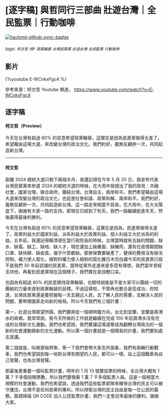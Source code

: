 # [逐字稿] 與哲同行三部曲 壯遊台灣｜全民監票｜行動咖啡

[![hackmd-github-sync-badge](https://hackmd.io/yBWd5NitQ260x7EFMKEuQg/badge)](https://hackmd.io/yBWd5NitQ260x7EFMKEuQg)


###### tags: `柯文哲` `柯P` `政黨輪替` `台灣民眾黨` `壯遊台灣` `全民監票` `行動咖啡`

## 影片

{%youtube E-WCnkxFgc4 %}

參考來源：柯文哲 Youtube 頻道， https://www.youtube.com/watch?v=E-WCnkxFgc4

## 逐字稿

#### 柯文哲（Preview）

今天在台灣有超過 60% 的民意希望政黨輪替，這實在是因為民進黨做得太差了。希望藉由這場大選，來改變台灣的政治文化。我們約好，義無反顧拚一次，共同起造新台灣。

---

#### 柯文哲

距離 2024 總統大選只剩下兩個半月，我還記得在今年 5 月 20 日，我宣布代表台灣民眾黨來參選 2024 的總統大選的時候，在大雨中我提出了我的政見：共融社會，國家治理。聯合政府，團結台灣。台灣自主，兩岸和平。我們希望藉由這場大選來改變台灣的政治文化，也促進社會和諧、政黨和解、兩岸和平。我們約好，義無反顧拚一次，共同起造新台灣。這一路走來相當不容易，在大雨中，在大太陽底下，謝謝有大家一路的支持。那現在已經到了秋天，我們一路繼續挺進冬天，然後贏得最後的勝利。

今天在台灣有超過 60% 的民意希望政黨輪替，這實在是因為，民進黨做得太差了。政黨利益大於國家利益，派系利益大於政黨利益，個人利益又大於派系的利益。五年前，我還記得賴清德在當行政院長的時候，台灣當時就有五缺的問題，缺水、缺電、缺工、缺地、缺人才，現在還加上缺雞蛋、缺豬肉，還有在疫情期間缺口罩、缺快篩、缺疫苗，幾乎什麼都缺。那勞保費要破產了，健保的費用沒有辦法控制。權力使人腐化，絕對的權力使人絕對的腐化難日木坦白講今天的民進黨已經不是我們 30 年前認識的民進黨，當時從黨外走進來是多麼有理想，我們當年曾經支持他，再看到民進黨現在這個樣子，我們實在是目瞪口呆。

也因為有超過 60% 的民意期待政黨輪替，也期待說能是不是大家可以團結一切的團結的力量來達到政黨輪替的目標。不過這樣啦，不管再也整合是否成功，你知道，台灣民眾黨還是要把握每一天去親近人民，去了解人民的需要，去解決人民的問題，要帶領國家走向新的格局。所以今天我們有三個計畫：

第一，壯遊台灣眾望所歸。我們要將從一個順時鐘方向，台北到宜蘭，宜蘭是蔣渭水的故鄉。我常常說，我今天所做的工作就是繼續在完成 100 年前蔣渭水沒有完成的台灣新文化運動。我們也希望說，我們要讓這場選舉成為翻轉台灣政治的一個新的社會運動跟新的文化運動。所以第一個計畫就是一個環島的計畫，我們要到處去宣講。

第二個就是，叫做眾咖齊聚，等一下我們會帶大家去外面看，我們有兩輛行動戰車，我們也希望說到每一地對台灣有期望的人民，都可以一樣，站上這個戰車為自己發聲，也為台灣發聲。

那最後更重要一個叫監票計畫，明年的 1 月 13 號要投票的時候，全台灣大概有 1 萬 7 千多個投開票數，所以我們要徵募 1 萬 7 千多個監票人員。這是一個相當大規模的社會運動，我們也希望說，透過我們這些監票部隊來確保台灣的民主可以被守護住。台灣不是任何政黨的專利，所以捍衛台灣的民主自由是每一位公民的義務。那請掃描 QR CODE 加入公民監票計畫，我們一定會迎來最後的勝利，謝謝大家。

